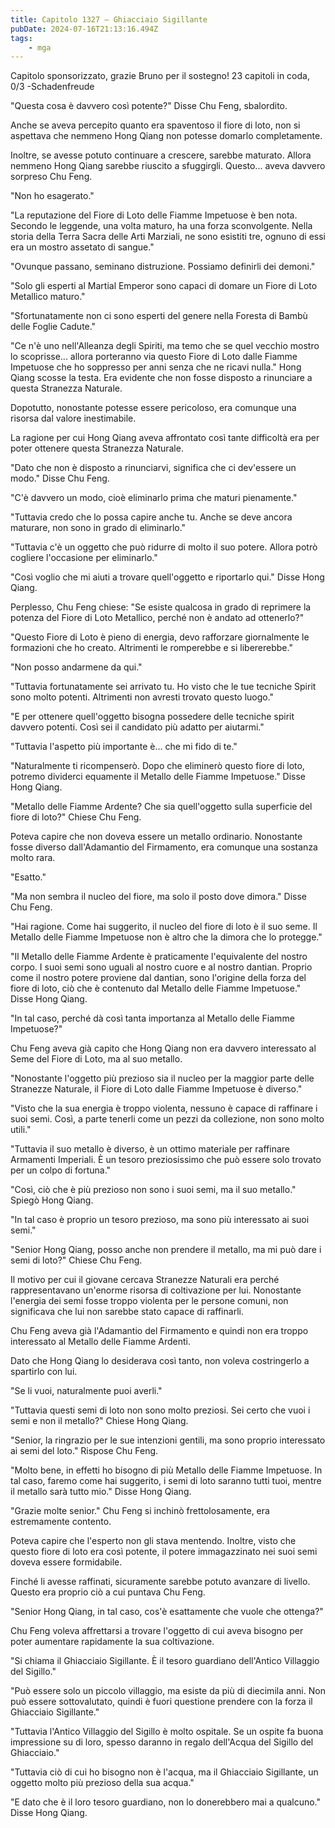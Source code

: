 ```yaml
---
title: Capitolo 1327 – Ghiacciaio Sigillante
pubDate: 2024-07-16T21:13:16.494Z
tags:
    - mga
---
```



Capitolo sponsorizzato, grazie Bruno per il sostegno! 
23 capitoli in coda, 0/3
-Schadenfreude


"Questa cosa è davvero così potente?" Disse Chu Feng, sbalordito.


Anche se aveva percepito quanto era spaventoso il fiore di loto, non si aspettava che nemmeno Hong Qiang non potesse domarlo completamente.


Inoltre, se avesse potuto continuare a crescere, sarebbe maturato. Allora nemmeno Hong Qiang sarebbe riuscito a sfuggirgli. Questo... aveva davvero sorpreso Chu Feng.


"Non ho esagerato."


"La reputazione del Fiore di Loto delle Fiamme Impetuose è ben nota. Secondo le leggende, una volta maturo, ha una forza sconvolgente. Nella storia della Terra Sacra delle Arti Marziali, ne sono esistiti tre, ognuno di essi era un mostro assetato di sangue."


"Ovunque passano, seminano distruzione. Possiamo definirli dei demoni."


"Solo gli esperti al Martial Emperor sono capaci di domare un Fiore di Loto Metallico maturo."


"Sfortunatamente non ci sono esperti del genere nella Foresta di Bambù delle Foglie Cadute."


"Ce n'è uno nell'Alleanza degli Spiriti, ma temo che se quel vecchio mostro lo scoprisse... allora porteranno via questo Fiore di Loto dalle Fiamme Impetuose che ho soppresso per anni senza che ne ricavi nulla." Hong Qiang scosse la testa. Era evidente che non fosse disposto a rinunciare a questa Stranezza Naturale.


Dopotutto, nonostante potesse essere pericoloso, era comunque una risorsa dal valore inestimabile.


La ragione per cui Hong Qiang aveva affrontato così tante difficoltà era per poter ottenere questa Stranezza Naturale.


"Dato che non è disposto a rinunciarvi, significa che ci dev'essere un modo." Disse Chu Feng.


"C'è davvero un modo, cioè eliminarlo prima che maturi pienamente."


"Tuttavia credo che lo possa capire anche tu. Anche se deve ancora maturare, non sono in grado di eliminarlo."


"Tuttavia c'è un oggetto che può ridurre di molto il suo potere. Allora potrò cogliere l'occasione per eliminarlo."


"Così voglio che mi aiuti a trovare quell'oggetto e riportarlo qui." Disse Hong Qiang.


Perplesso, Chu Feng chiese: "Se esiste qualcosa in grado di reprimere la potenza del Fiore di Loto Metallico, perché non è andato ad ottenerlo?"


"Questo Fiore di Loto è pieno di energia, devo rafforzare giornalmente le formazioni che ho creato. Altrimenti le romperebbe e si libererebbe."


"Non posso andarmene da qui."


"Tuttavia fortunatamente sei arrivato tu. Ho visto che le tue tecniche Spirit sono molto potenti. Altrimenti non avresti trovato questo luogo."


"E per ottenere quell'oggetto bisogna possedere delle tecniche spirit davvero potenti. Così sei il candidato più adatto per aiutarmi."


"Tuttavia l'aspetto più importante è... che mi fido di te."


"Naturalmente ti ricompenserò. Dopo che eliminerò questo fiore di loto, potremo dividerci equamente il Metallo delle Fiamme Impetuose." Disse Hong Qiang.


"Metallo delle Fiamme Ardente? Che sia quell'oggetto sulla superficie del fiore di loto?" Chiese Chu Feng.


Poteva capire che non doveva essere un metallo ordinario. Nonostante fosse diverso dall'Adamantio del Firmamento, era comunque una sostanza molto rara.


"Esatto."


"Ma non sembra il nucleo del fiore, ma solo il posto dove dimora." Disse Chu Feng.


"Hai ragione. Come hai suggerito, il nucleo del fiore di loto è il suo seme. Il Metallo delle Fiamme Impetuose non è altro che la dimora che lo protegge."


"Il Metallo delle Fiamme Ardente è praticamente l'equivalente del nostro corpo. I suoi semi sono uguali al nostro cuore e al nostro dantian. Proprio come il nostro potere proviene dal dantian, sono l'origine della forza del fiore di loto, ciò che è contenuto dal Metallo delle Fiamme Impetuose." Disse Hong Qiang.


"In tal caso, perché dà così tanta importanza al Metallo delle Fiamme Impetuose?"


Chu Feng aveva già capito che Hong Qiang non era davvero interessato al Seme del Fiore di Loto, ma al suo metallo.


"Nonostante l'oggetto più prezioso sia il nucleo per la maggior parte delle Stranezze Naturale, il Fiore di Loto dalle Fiamme Impetuose è diverso."


"Visto che la sua energia è troppo violenta, nessuno è capace di raffinare i suoi semi. Così, a parte tenerli come un pezzi da collezione, non sono molto utili."


"Tuttavia il suo metallo è diverso, è un ottimo materiale per raffinare Armamenti Imperiali. È un tesoro preziosissimo che può essere solo trovato per un colpo di fortuna."


"Così, ciò che è più prezioso non sono i suoi semi, ma il suo metallo." Spiegò Hong Qiang.


"In tal caso è proprio un tesoro prezioso, ma sono più interessato ai suoi semi."


"Senior Hong Qiang, posso anche non prendere il metallo, ma mi può dare i semi di loto?" Chiese Chu Feng.


Il motivo per cui il giovane cercava Stranezze Naturali era perché rappresentavano un'enorme risorsa di coltivazione per lui. Nonostante l'energia dei semi fosse troppo violenta per le persone comuni, non significava che lui non sarebbe stato capace di raffinarli.


Chu Feng aveva già l'Adamantio del Firmamento e quindi non era troppo interessato al Metallo delle Fiamme Ardenti.


Dato che Hong Qiang lo desiderava così tanto, non voleva costringerlo a spartirlo con lui.


"Se li vuoi, naturalmente puoi averli."


"Tuttavia questi semi di loto non sono molto preziosi. Sei certo che vuoi i semi e non il metallo?" Chiese Hong Qiang.


"Senior, la ringrazio per le sue intenzioni gentili, ma sono proprio interessato ai semi del loto." Rispose Chu Feng.


"Molto bene, in effetti ho bisogno di più Metallo delle Fiamme Impetuose. In tal caso, faremo come hai suggerito, i semi di loto saranno tutti tuoi, mentre il metallo sarà tutto mio." Disse Hong Qiang.


"Grazie molte senior." Chu Feng si inchinò frettolosamente, era estremamente contento.


Poteva capire che l'esperto non gli stava mentendo. Inoltre, visto che questo fiore di loto era così potente, il potere immagazzinato nei suoi semi doveva essere formidabile.


Finché li avesse raffinati, sicuramente sarebbe potuto avanzare di livello. Questo era proprio ciò a cui puntava Chu Feng.


"Senior Hong Qiang, in tal caso, cos'è esattamente che vuole che ottenga?"


Chu Feng voleva affrettarsi a trovare l'oggetto di cui aveva bisogno per poter aumentare rapidamente la sua coltivazione.


"Si chiama il Ghiacciaio Sigillante. È il tesoro guardiano dell'Antico Villaggio del Sigillo."


"Può essere solo un piccolo villaggio, ma esiste da più di diecimila anni. Non può essere sottovalutato, quindi è fuori questione prendere con la forza il Ghiacciaio Sigillante."


"Tuttavia l'Antico Villaggio del Sigillo è molto ospitale. Se un ospite fa buona impressione su di loro, spesso daranno in regalo dell'Acqua del Sigillo del Ghiacciaio."


"Tuttavia ciò di cui ho bisogno non è l'acqua, ma il Ghiacciaio Sigillante, un oggetto molto più prezioso della sua acqua."


"E dato che è il loro tesoro guardiano, non lo donerebbero mai a qualcuno." Disse Hong Qiang.
                                


                                



